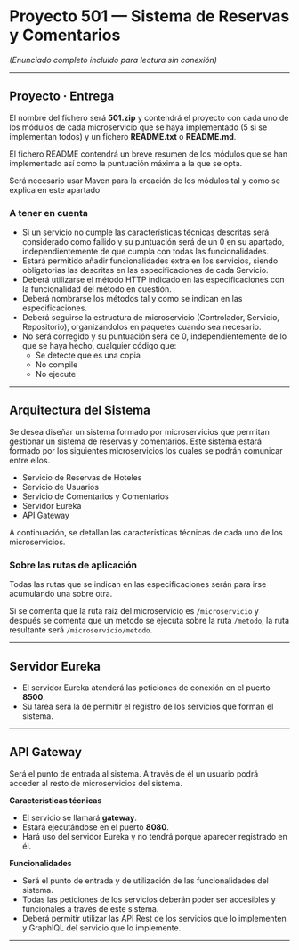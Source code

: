 # Proyecto 501 — Sistema de Reservas y Comentarios
*(Enunciado completo incluido para lectura sin conexión)*

---

## Proyecto · Entrega

El nombre del fichero será **501.zip** y contendrá el proyecto con cada uno de los módulos de cada microservicio que se haya implementado (5 si se implementan todos) y un fichero **README.txt** o **README.md**.

El fichero README contendrá un breve resumen de los módulos que se han implementado así como la puntuación máxima a la que se opta.

Será necesario usar Maven para la creación de los módulos tal y como se explica en este apartado

### A tener en cuenta

- Si un servicio no cumple las características técnicas descritas será considerado como fallido y su puntuación será de un 0 en su apartado, independientemente de que cumpla con todas las funcionalidades.
- Estará permitido añadir funcionalidades extra en los servicios, siendo obligatorias las descritas en las especificaciones de cada Servicio.
- Deberá utilizarse el método HTTP indicado en las especificaciones con la funcionalidad del método en cuestión.
- Deberá nombrarse los métodos tal y como se indican en las especificaciones.
- Deberá seguirse la estructura de microservicio (Controlador, Servicio, Repositorio), organizándolos en paquetes cuando sea necesario.
- No será corregido y su puntuación será de 0, independientemente de lo que se haya hecho, cualquier código que:
    - Se detecte que es una copia
    - No compile
    - No ejecute

---

## Arquitectura del Sistema

Se desea diseñar un sistema formado por microservicios que permitan gestionar un sistema de reservas y comentarios. Este sistema estará formado por los siguientes microservicios los cuales se podrán comunicar entre ellos.

- Servicio de Reservas de Hoteles
- Servicio de Usuarios
- Servicio de Comentarios y Comentarios
- Servidor Eureka
- API Gateway

A continuación, se detallan las características técnicas de cada uno de los microservicios.

### Sobre las rutas de aplicación

Todas las rutas que se indican en las especificaciones serán para irse acumulando una sobre otra.

Si se comenta que la ruta raíz del microservicio es `/microservicio` y después se comenta que un método se ejecuta sobre la ruta `/metodo`, la ruta resultante será `/microservicio/metodo`.

---

## Servidor Eureka

- El servidor Eureka atenderá las peticiones de conexión en el puerto **8500**.
- Su tarea será la de permitir el registro de los servicios que forman el sistema.

---

## API Gateway

Será el punto de entrada al sistema. A través de él un usuario podrá acceder al resto de microservicios del sistema.

**Características técnicas**
- El servicio se llamará **gateway**.
- Estará ejecutándose en el puerto **8080**.
- Hará uso del servidor Eureka y no tendrá porque aparecer registrado en él.

**Funcionalidades**
- Será el punto de entrada y de utilización de las funcionalidades del sistema.
- Todas las peticiones de los servicios deberán poder ser accesibles y funcionales a través de este sistema.
- Deberá permitir utilizar las API Rest de los servicios que lo implementen y GraphIQL del servicio que lo implemente.

---
